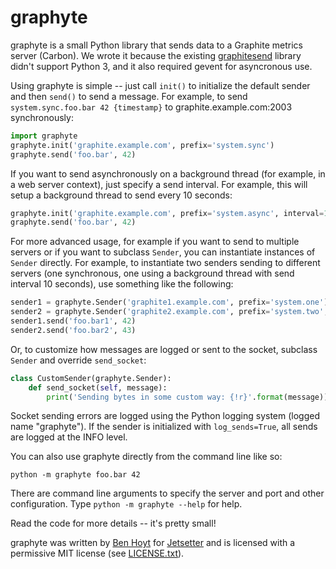 # graphyte

graphyte is a small Python library that sends data to a Graphite metrics
server (Carbon). We wrote it because the existing
[graphitesend](https://github.com/daniellawrence/graphitesend) library didn't
support Python 3, and it also required gevent for asyncronous use.

Using graphyte is simple -- just call `init()` to initialize the default
sender and then `send()` to send a message. For example, to send
`system.sync.foo.bar 42 {timestamp}` to graphite.example.com:2003
synchronously:

```python
import graphyte
graphyte.init('graphite.example.com', prefix='system.sync')
graphyte.send('foo.bar', 42)
```

If you want to send asynchronously on a background thread (for example, in a
web server context), just specify a send interval. For example, this will
setup a background thread to send every 10 seconds:

```python
graphyte.init('graphite.example.com', prefix='system.async', interval=10)
graphyte.send('foo.bar', 42)
```

For more advanced usage, for example if you want to send to multiple servers
or if you want to subclass `Sender`, you can instantiate instances of `Sender`
directly. For example, to instantiate two senders sending to different servers
(one synchronous, one using a background thread with send interval 10 seconds),
use something like the following:

```python
sender1 = graphyte.Sender('graphite1.example.com', prefix='system.one')
sender2 = graphyte.Sender('graphite2.example.com', prefix='system.two', interval=10)
sender1.send('foo.bar1', 42)
sender2.send('foo.bar2', 43)
```

Or, to customize how messages are logged or sent to the socket, subclass
`Sender` and override `send_socket`:

```python
class CustomSender(graphyte.Sender):
    def send_socket(self, message):
        print('Sending bytes in some custom way: {!r}'.format(message))
```

Socket sending errors are logged using the Python logging system (logged name
"graphyte"). If the sender is initialized with `log_sends=True`, all sends are
logged at the INFO level.

You can also use graphyte directly from the command line like so:

    python -m graphyte foo.bar 42

There are command line arguments to specify the server and port and other
configuration. Type `python -m graphyte --help` for help.

Read the code for more details -- it's pretty small!

graphyte was written by [Ben Hoyt](http://benhoyt.com/) for
[Jetsetter](http://www.jetsetter.com/) and is licensed with a permissive MIT
license (see
[LICENSE.txt](https://github.com/Jetsetter/graphyte/blob/master/LICENSE.txt)).
